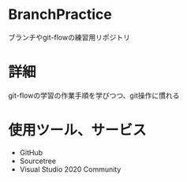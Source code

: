 # BranchPractice
ブランチやgit-flowの練習用リポジトリ

# 詳細
git-flowの学習の作業手順を学びつつ、git操作に慣れる

# 使用ツール、サービス
- GitHub
- Sourcetree
- Visual Studio 2020 Community
